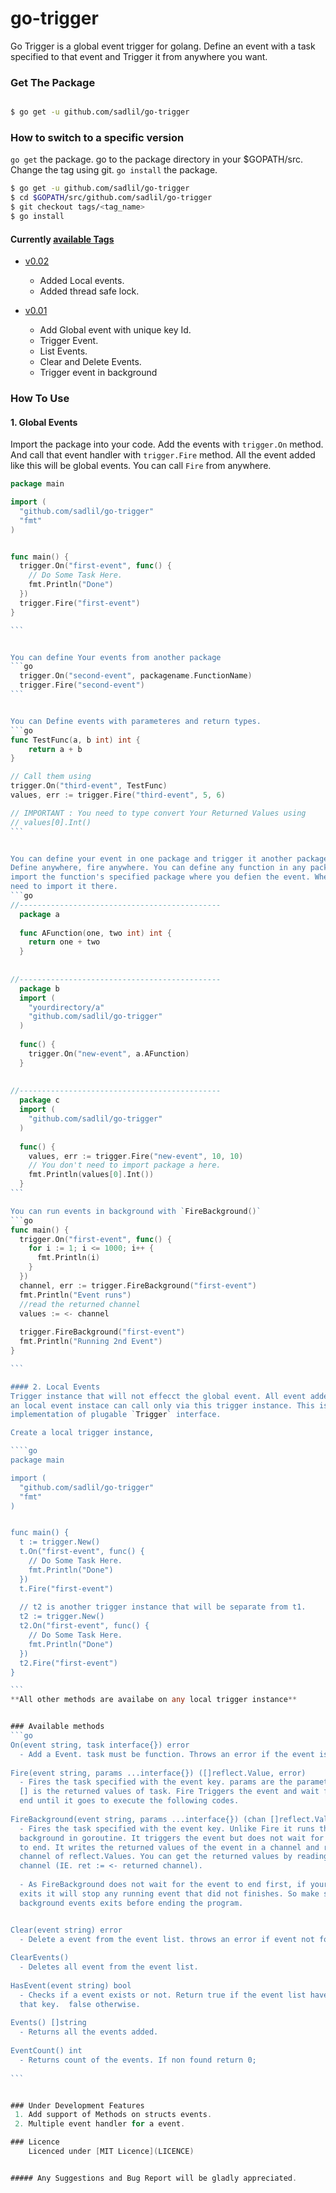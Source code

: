 # go-trigger
Go Trigger is a global event trigger for golang. Define an event with a task specified to that
event and Trigger it from anywhere you want.

### Get The Package 
```bash

$ go get -u github.com/sadlil/go-trigger

```

### How to switch to a specific version
`go get` the package. go to the package directory in your $GOPATH/src. 
Change the tag using git.
`go install` the package.
 
```bash
$ go get -u github.com/sadlil/go-trigger
$ cd $GOPATH/src/github.com/sadlil/go-trigger
$ git checkout tags/<tag_name>
$ go install

```
#### Currently [available Tags](https://github.com/sadlil/go-trigger/releases)
 - [v0.02](https://github.com/sadlil/go-trigger/releases/tag/v0.02)
     - Added Local events.
     - Added thread safe lock.
     
 - [v0.01](https://github.com/sadlil/go-trigger/releases/tag/v0.01)
     - Add Global event with unique key Id.
     - Trigger Event.
     - List Events.
     - Clear and Delete Events.
     - Trigger event in background


### How To Use
#### 1. Global Events
Import the package into your code. Add the events with `trigger.On` method.
And call that event handler with `trigger.Fire` method. All the event added 
like this will be global events. You can call `Fire` from anywhere.

````go
package main

import (
  "github.com/sadlil/go-trigger"
  "fmt"
)


func main() {
  trigger.On("first-event", func() {
    // Do Some Task Here.
    fmt.Println("Done")
  })
  trigger.Fire("first-event")
}

```


You can define Your events from another package
```go
  trigger.On("second-event", packagename.FunctionName)
  trigger.Fire("second-event")
```


You can Define events with parameteres and return types.
```go
func TestFunc(a, b int) int {
    return a + b
}

// Call them using
trigger.On("third-event", TestFunc)
values, err := trigger.Fire("third-event", 5, 6)

// IMPORTANT : You need to type convert Your Returned Values using
// values[0].Int()
```


You can define your event in one package and trigger it another package. Your event and triggers are global.
Define anywhere, fire anywhere. You can define any function in any package as event u only need to 
import the function's specified package where you defien the event. Where You trigger the event You do not 
need to import it there.
```go
//---------------------------------------------
  package a
  
  func AFunction(one, two int) int {
    return one + two
  }
  
  
//---------------------------------------------
  package b
  import (
    "yourdirectory/a"
    "github.com/sadlil/go-trigger"
  )
  
  func() {
    trigger.On("new-event", a.AFunction)
  }
  
  
//---------------------------------------------
  package c
  import (
    "github.com/sadlil/go-trigger"
  )
  
  func() {
    values, err := trigger.Fire("new-event", 10, 10) 
    // You don't need to import package a here.
    fmt.Println(values[0].Int())
  }
```

You can run events in background with `FireBackground()`
```go
func main() {
  trigger.On("first-event", func() {
    for i := 1; i <= 1000; i++ {
      fmt.Println(i)
    }
  })
  channel, err := trigger.FireBackground("first-event")
  fmt.Println("Event runs")
  //read the returned channel
  values := <- channel
  
  trigger.FireBackground("first-event")
  fmt.Println("Running 2nd Event")
}

```

#### 2. Local Events
Trigger instance that will not effecct the global event. All event added to
an local event instace can call only via this trigger instance. This is
implementation of plugable `Trigger` interface.

Create a local trigger instance,

````go
package main

import (
  "github.com/sadlil/go-trigger"
  "fmt"
)


func main() {
  t := trigger.New()
  t.On("first-event", func() {
    // Do Some Task Here.
    fmt.Println("Done")
  })
  t.Fire("first-event")
  
  // t2 is another trigger instance that will be separate from t1.
  t2 := trigger.New()
  t2.On("first-event", func() {
    // Do Some Task Here.
    fmt.Println("Done")
  })
  t2.Fire("first-event")
}

```
**All other methods are availabe on any local trigger instance**


### Available methods
```go
On(event string, task interface{}) error
  - Add a Event. task must be function. Throws an error if the event is duplicated.
   
Fire(event string, params ...interface{}) ([]reflect.Value, error)
  - Fires the task specified with the event key. params are the parameter and
  [] is the returned values of task. Fire Triggers the event and wait for it to
  end until it goes to execute the following codes.
  
FireBackground(event string, params ...interface{}) (chan []reflect.Value, error)
  - Fires the task specified with the event key. Unlike Fire it runs the event in
  background in goroutine. It triggers the event but does not wait for the event
  to end. It writes the returned values of the event in a channel and returns the
  channel of reflect.Values. You can get the returned values by reading the
  channel (IE. ret := <- returned channel).
  
  - As FireBackground does not wait for the event to end first, if your program 
  exits it will stop any running event that did not finishes. So make sure your
  background events exits before ending the program.   


Clear(event string) error
  - Delete a event from the event list. throws an error if event not found.
  
ClearEvents()
  - Deletes all event from the event list.
  
HasEvent(event string) bool
  - Checks if a event exists or not. Return true if the event list have a event with 
  that key.  false otherwise.
  
Events() []string
  - Returns all the events added.
  
EventCount() int
  - Returns count of the events. If non found return 0;
  
```


### Under Development Features
 1. Add support of Methods on structs events.
 2. Multiple event handler for a event.

### Licence
    Licenced under [MIT Licence](LICENCE)


##### Any Suggestions and Bug Report will be gladly appreciated.

